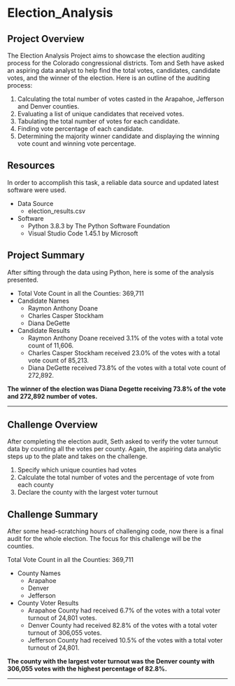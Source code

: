 # Election_Analysis

## Project Overview

The Election Analysis Project aims to showcase the election auditing process for the Colorado congressional districts. Tom and Seth have asked an aspiring data analyst to 
help find the total votes, candidates, candidate votes, and the winner of the election. Here is an outline of the auditing process:

1. Calculating the total number of votes casted in the Arapahoe, Jefferson and Denver counties.
2. Evaluating a list of unique candidates that received votes.
3. Tabulating the total number of votes for each candidate.
4. Finding vote percentage of each candidate.
5. Determining the majority winner candidate and displaying the winning vote count and winning vote percentage.

## Resources

In order to accomplish this task, a reliable data source and updated latest software were used.

- Data Source 
     - election_results.csv 
- Software
    - Python 3.8.3 by The Python Software Foundation
    - Visual Studio Code 1.45.1 by Microsoft 

## Project Summary 
After sifting through the data using Python, here is some of the analysis presented. 

- Total Vote Count in all the Counties: 369,711
- Candidate Names
    - Raymon Anthony Doane
    - Charles Casper Stockham
    - Diana DeGette
- Candidate Results
    - Raymon Anthony Doane received 3.1% of the votes with a total vote count of 11,606. 
    - Charles Casper Stockham received 23.0% of the votes with a total vote count of 85,213.
    - Diana DeGette received 73.8% of the votes with a total vote count of 272,892.


**The winner of the election was Diana Degette receiving 73.8% of the vote and 272,892 number of votes.**

***

## Challenge Overview

After completing the election audit, Seth asked to verify the voter turnout data by counting all the votes per county. Again, the aspiring data analytic steps up to the plate and takes on the challenge.

1. Specify which unique counties had votes
2. Calculate the total number of votes and the percentage of vote from each county
3. Declare the county with the largest voter turnout



## Challenge Summary

After some head-scratching hours of challenging code, now there is a final audit for the whole election. The focus for this challenge will be the counties. 

Total Vote Count in all the Counties: 369,711
- County Names
    - Arapahoe
    - Denver
    - Jefferson
- County Voter Results
    - Arapahoe County had received 6.7% of the votes with a total voter turnout of 24,801 votes.
    - Denver County had received 82.8% of the votes with a total voter turnout of 306,055 votes.
    - Jefferson County had received 10.5% of the votes with a total voter turnout of 24,801.

**The county with the largest voter turnout was the Denver county with 306,055 votes with the highest percentage of 82.8%.**

***
